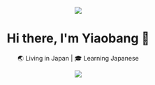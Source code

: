 <p align="center">
  <img src="https://capsule-render.vercel.app/api?type=waving&height=200&color=gradient&text=Yiaobang's%20Code%20Zone&fontAlign=50&fontSize=40&animation=twinkling&descSize=16&descAlign=50" />
</p>
<h1 align="center">Hi there, I'm Yiaobang 👋</h1>
<p align="center">
  🌏 Living in Japan | 🎓 Learning Japanese 
</p>

<p align="center">
  <img src="https://github-readme-stats.vercel.app/api/top-langs/?username=yiaobang&layout=compact&langs_count=6&theme=radical&cache_seconds=60" />
</p>


